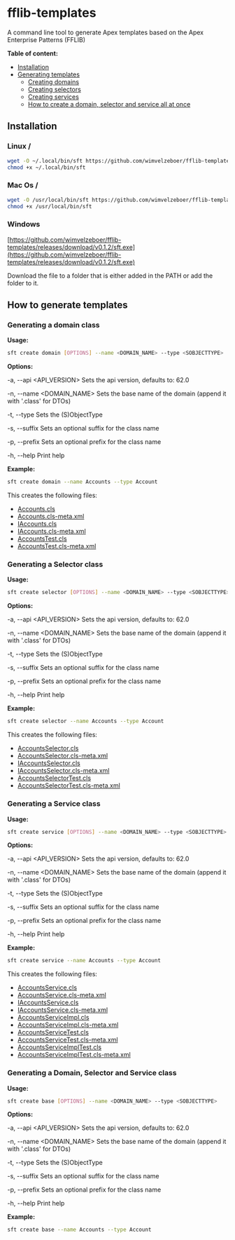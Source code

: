 # fflib-templates
A command line tool to generate Apex templates based on the Apex Enterprise Patterns (FFLIB)

**Table of content:**
- [Installation](#installation)
- [Generating templates](#how-to-generate-templates)
  - [Creating domains](#generating-a-domain-class)
  - [Creating selectors](#generating-a-selector-class)
  - [Creating services](#generating-a-service-class)
  - [How to create a domain, selector and service all at once](#generating-a-domain-selector-and-service-class)

## Installation

### Linux / 
```bash
wget -O ~/.local/bin/sft https://github.com/wimvelzeboer/fflib-templates/releases/download/v0.1.2/sft
chmod +x ~/.local/bin/sft
```

### Mac Os /
```bash
wget -O /usr/local/bin/sft https://github.com/wimvelzeboer/fflib-templates/releases/download/v0.1.2/sft-macos
chmod +x /usr/local/bin/sft
```

### Windows

[https://github.com/wimvelzeboer/fflib-templates/releases/download/v0.1.2/sft.exe](https://github.com/wimvelzeboer/fflib-templates/releases/download/v0.1.2/sft.exe)

Download the file to a folder that is either added in the PATH or add the folder to it. 

## How to generate templates

### Generating a domain class
**Usage:**
```bash
sft create domain [OPTIONS] --name <DOMAIN_NAME> --type <SOBJECTTYPE>
```

**Options:**

-a, --api <API_VERSION>   Sets the api version, defaults to: 62.0

-n, --name <DOMAIN_NAME>  Sets the base name of the domain (append it with '.class' for DTOs)

-t, --type <SOBJECTTYPE>  Sets the (S)ObjectType

-s, --suffix <SUFFIX>     Sets an optional suffix for the class name

-p, --prefix <PREFIX>     Sets an optional prefix for the class name

-h, --help                Print help

**Example:**
```bash
sft create domain --name Accounts --type Account
```
This creates the following files:
- [Accounts.cls](../force-app/main/default/classes/domains/Accounts.cls)
- [Accounts.cls-meta.xml](../force-app/main/default/classes/domains/Accounts.cls-meta.xml)
- [IAccounts.cls](../force-app/main/default/classes/domains/interfaces/IAccounts.cls)
- [IAccounts.cls-meta.xml](../force-app/main/default/classes/domains/interfaces/Accounts.cls-meta.xml)
- [AccountsTest.cls](../force-app/tests/apex/classes/domains/AccountsTest.cls)
- [AccountsTest.cls-meta.xml](../force-app/tests/apex/classes/domains/AccountsTest.cls-meta.xml)


### Generating a Selector class
**Usage:**
```bash
sft create selector [OPTIONS] --name <DOMAIN_NAME> --type <SOBJECTTYPE>
```

**Options:**

-a, --api <API_VERSION>   Sets the api version, defaults to: 62.0

-n, --name <DOMAIN_NAME>  Sets the base name of the domain (append it with '.class' for DTOs)

-t, --type <SOBJECTTYPE>  Sets the (S)ObjectType

-s, --suffix <SUFFIX>     Sets an optional suffix for the class name

-p, --prefix <PREFIX>     Sets an optional prefix for the class name

-h, --help                Print help

**Example:**
```bash
sft create selector --name Accounts --type Account
```
This creates the following files:
- [AccountsSelector.cls](../force-app/main/default/classes/selectors/AccountsSelector.cls)
- [AccountsSelector.cls-meta.xml](../force-app/main/default/classes/selectors/AccountsSelector.cls-meta.xml)
- [IAccountsSelector.cls](../force-app/main/default/classes/selectors/interfaces/IAccountsSelector.cls)
- [IAccountsSelector.cls-meta.xml](../force-app/main/default/classes/selectors/interfaces/IAccountsSelector.cls-meta.xml)
- [AccountsSelectorTest.cls](../force-app/tests/apex/classes/selectors/AccountsSelectorTest.cls)
- [AccountsSelectorTest.cls-meta.xml](../force-app/tests/apex/classes/selectors/AccountsSelectorTest.cls-meta.xml)


### Generating a Service class
**Usage:**
```bash
sft create service [OPTIONS] --name <DOMAIN_NAME> --type <SOBJECTTYPE>
```

**Options:**

-a, --api <API_VERSION>   Sets the api version, defaults to: 62.0

-n, --name <DOMAIN_NAME>  Sets the base name of the domain (append it with '.class' for DTOs)

-t, --type <SOBJECTTYPE>  Sets the (S)ObjectType

-s, --suffix <SUFFIX>     Sets an optional suffix for the class name

-p, --prefix <PREFIX>     Sets an optional prefix for the class name

-h, --help                Print help

**Example:**
```bash
sft create service --name Accounts --type Account
```
This creates the following files:
- [AccountsService.cls](../force-app/main/default/classes/services/AccountsService.cls)
- [AccountsService.cls-meta.xml](../force-app/main/default/classes/services/AccountsService.cls-meta.xml)
- [IAccountsService.cls](../force-app/main/default/classes/services/interfaces/IAccountsService.cls)
- [IAccountsService.cls-meta.xml](../force-app/main/default/classes/services/interfaces/IAccountsService.cls-meta.xml)
- [AccountsServiceImpl.cls](../force-app/main/default/classes/services/implementations/AccountsServiceImpl.cls)
- [AccountsServiceImpl.cls-meta.xml](../force-app/main/default/classes/services/implementations/AccountsServiceImpl.cls-meta.xml)
- [AccountsServiceTest.cls](../force-app/tests/apex/classes/services/AccountsServiceTest.cls)
- [AccountsServiceTest.cls-meta.xml](../force-app/tests/apex/classes/services/AccountsServiceTest.cls-meta.xml)
- [AccountsServiceImplTest.cls](../force-app/tests/apex/classes/services/AccountsServiceImplTest.cls)
- [AccountsServiceImplTest.cls-meta.xml](../force-app/tests/apex/classes/services/AccountsServiceImplTest.cls-meta.xml)


### Generating a Domain, Selector and Service class

**Usage:**
```bash
sft create base [OPTIONS] --name <DOMAIN_NAME> --type <SOBJECTTYPE>
```

**Options:**

-a, --api <API_VERSION>   Sets the api version, defaults to: 62.0

-n, --name <DOMAIN_NAME>  Sets the base name of the domain (append it with '.class' for DTOs)

-t, --type <SOBJECTTYPE>  Sets the (S)ObjectType

-s, --suffix <SUFFIX>     Sets an optional suffix for the class name

-p, --prefix <PREFIX>     Sets an optional prefix for the class name

-h, --help                Print help

**Example:**
```bash
sft create base --name Accounts --type Account
```